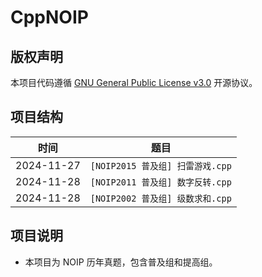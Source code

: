 # CppNOIP

## 版权声明

本项目代码遵循 [GNU General Public License v3.0](LICENSE) 开源协议。

## 项目结构

| <center>时间</center> | <center>题目</center>            |
| --------------------- | -------------------------------- |
| 2024-11-27            | `[NOIP2015 普及组] 扫雷游戏.cpp` |
| 2024-11-28            | `[NOIP2011 普及组] 数字反转.cpp` |
| 2024-11-28            | `[NOIP2002 普及组] 级数求和.cpp` |

## 项目说明

- 本项目为 NOIP 历年真题，包含普及组和提高组。
